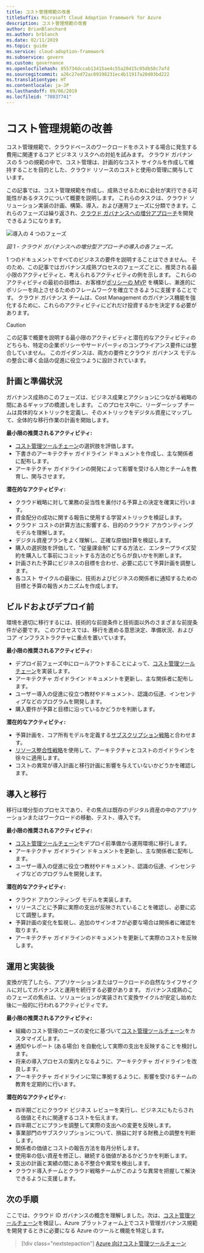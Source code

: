 ```yaml
---
title: コスト管理規範の改善
titleSuffix: Microsoft Cloud Adoption Framework for Azure
description: コスト管理規範の改善
author: BrianBlanchard
ms.author: brblanch
ms.date: 02/11/2019
ms.topic: guide
ms.service: cloud-adoption-framework
ms.subservice: govern
ms.custom: governance
ms.openlocfilehash: 855734dccab13415ae4c55a20415c05db58c7afd
ms.sourcegitcommit: a26c27ed72ac89198231ec4b11917a20d03bd222
ms.translationtype: HT
ms.contentlocale: ja-JP
ms.lasthandoff: 09/06/2019
ms.locfileid: "70837741"
---
```

# <a name="cost-management-discipline-improvement"></a>コスト管理規範の改善

コスト管理規範で、クラウドベースのワークロードをホストする場合に発生する費用に関連するコア ビジネス リスクへの対処を試みます。 クラウド ガバナンスの 5 つの規範の中で、コスト管理は、計画的なコスト サイクルを作成して維持することを目的とした、クラウド リソースのコストと使用の管理に関与しています。

この記事では、コスト管理規範を作成し、成熟させるために会社が実行できる可能性があるタスクについて概要を説明します。 これらのタスクは、クラウド ソリューション実装の計画、構築、導入、および運用フェーズに分類できます。これらのフェーズは繰り返され、[クラウド ガバナンスへの増分アプローチ](../journeys/index.md#an-incremental-approach-to-cloud-governance)を開発できるようになります。

![導入の 4 つのフェーズ](../../_images/adoption-phases.png)

*図 1 - クラウド ガバナンスへの増分型アプローチの導入の各フェーズ。*

1 つのドキュメントですべてのビジネスの要件を説明することはできません。 そのため、この記事ではガバナンス成熟プロセスのフェーズごとに、推奨される最小限のアクティビティと、考えられるアクティビティの例を示します。 これらのアクティビティの最初の目標は、お客様が[ポリシーの MVP](../journeys/index.md#an-incremental-approach-to-cloud-governance) を構築し、漸進的にポリシーを向上させるためのフレームワークを確立できるように支援することです。 クラウド ガバナンス チームは、Cost Management のガバナンス機能を強化するために、これらのアクティビティにどれだけ投資するかを決定する必要があります。

> [!CAUTION]
> この記事で概要を説明する最小限のアクティビティと潜在的なアクティビティのどちらも、特定の企業ポリシーやサードパーティのコンプライアンス要件には整合していません。 このガイダンスは、両方の要件とクラウド ガバナンス モデルの整合に導く会話の促進に役立つように設計されています。

## <a name="planning-and-readiness"></a>計画と準備状況

ガバナンス成熟のこのフェーズは、ビジネス成果とアクションにつながる戦略の間にあるギャップの橋渡しをします。 このプロセス中に、リーダーシップ チームは具体的なメトリックを定義し、そのメトリックをデジタル資産にマップして、全体的な移行作業の計画を開始します。

**最小限の推奨されるアクティビティ:**

- [コスト管理ツールチェーン](toolchain.md)の選択肢を評価します。
- 下書きのアーキテクチャ ガイドライン ドキュメントを作成し、主な関係者に配布します。
- アーキテクチャ ガイドラインの開発によって影響を受ける人物とチームを教育し、関与させます。

**潜在的なアクティビティ:**

- クラウド戦略に対して業務の妥当性を裏付ける予算上の決定を確実に行います。
- 資金配分の成功に関する報告に使用する学習メトリックを検証します。
- クラウド コストの計算方法に影響する、目的のクラウド アカウンティング モデルを理解します。
- デジタル資産プランをよく理解し、正確な原価計算を検証します。
- 購入の選択肢を評価して、"従量課金制" にする方法と、エンタープライズ契約を購入して事前にコミットする方法のどちらが良いかを判断します。
- 計画された予算にビジネスの目標を合わせ、必要に応じて予算計画を調整します。
- 各コスト サイクルの最後に、技術およびビジネスの関係者に通知するための目標と予算の報告メカニズムを作成します。

## <a name="build-and-predeployment"></a>ビルドおよびデプロイ前

環境を適切に移行するには、技術的な前提条件と技術面以外のさまざまな前提条件が必要です。 このプロセスでは、移行を進める意思決定、準備状況、およびコア インフラストラクチャに重点を置いています。

**最小限の推奨されるアクティビティ:**

- デプロイ前フェーズ中にロールアウトすることによって、[コスト管理ツールチェーン](toolchain.md)を実装します。
- アーキテクチャ ガイドライン ドキュメントを更新し、主な関係者に配布します。
- ユーザー導入の促進に役立つ教材やドキュメント、認識の伝達、インセンティブなどのプログラムを開発します。
- 購入要件が予算と目標に沿っているかどうかを判断します。

**潜在的なアクティビティ:**

- 予算計画を、コア所有モデルを定義する[サブスクリプション戦略](../../decision-guides/subscriptions/index.md)と合わせます。
- [リソース整合性戦略](../../decision-guides/resource-consistency/index.md)を使用して、アーキテクチャとコストのガイドラインを徐々に適用します。
- コストの異常が導入計画と移行計画に影響を与えていないかどうかを確認します。

## <a name="adopt-and-migrate"></a>導入と移行

移行は増分型のプロセスであり、その焦点は既存のデジタル資産の中のアプリケーションまたはワークロードの移動、テスト、導入です。

**最小限の推奨されるアクティビティ:**

- [コスト管理ツールチェーン](toolchain.md)をデプロイ前準備から運用環境に移行します。
- アーキテクチャ ガイドライン ドキュメントを更新し、主な関係者に配布します。
- ユーザー導入の促進に役立つ教材やドキュメント、認識の伝達、インセンティブなどのプログラムを開発します。

**潜在的なアクティビティ:**

- クラウド アカウンティング モデルを実装します。
- リリースごとに予算に実際の支出が反映されていることを確認し、必要に応じて調整します。
- 予算計画の変化を監視し、追加のサインオフが必要な場合は関係者に確認を取ります。
- アーキテクチャ ガイドラインのドキュメントを更新して実際のコストを反映します。

## <a name="operate-and-post-implementation"></a>運用と実装後

変換が完了したら、アプリケーションまたはワークロードの自然なライフサイクルに対してガバナンスと運用を続行する必要があります。 ガバナンス成熟のこのフェーズの焦点は、ソリューションが実装されて変換サイクルが安定し始めた後に一般的に行われるアクティビティです。

**最小限の推奨されるアクティビティ:**

- 組織のコスト管理のニーズの変化に基づいて[コスト管理ツールチェーン](toolchain.md)をカスタマイズします。
- 通知やレポート (ある場合) を自動化して実際の支出を反映することを検討します。
- 将来の導入プロセスの案内となるように、アーキテクチャ ガイドラインを改良します。
- アーキテクチャ ガイドラインに常に準拠するように、影響を受けるチームの教育を定期的に行います。

**潜在的なアクティビティ:**

- 四半期ごとにクラウド ビジネス レビューを実行し、ビジネスにもたらされる価値とそれに関連するコストを伝えます。
- 四半期ごとにプランを調整して実際の支出への変更を反映します。
- 事業部門のサブスクリプションについて、損益に対する財務上の調整を判断します。
- 関係者の価値とコストの報告方法を毎月分析します。
- 使用率の低い資産を修正し、継続する価値があるかどうかを判断します。
- 支出の計画と実績の間にある不整合や異常を検出します。
- クラウド導入チームとクラウド戦略チームがこのような異常を把握して解決できるように支援します。

## <a name="next-steps"></a>次の手順

ここでは、クラウド ID ガバナンスの概念を理解しました。次は、[コスト管理ツールチェーン](toolchain.md)を検証し、Azure プラットフォーム上でコスト管理ガバナンス規範を開発するときに必要になる Azure のツールと機能を特定します。

> [!div class="nextstepaction"]
> [Azure 向けコスト管理ツールチェーン](toolchain.md)

